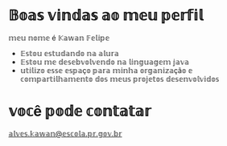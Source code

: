 # 𝔹𝕠𝕒𝕤 𝕧𝕚𝕟𝕕𝕒𝕤 𝕒𝕠 𝕞𝕖𝕦 𝕡𝕖𝕣𝕗𝕚𝕝
𝕞𝕖𝕦 𝕟𝕠𝕞𝕖 é 𝕂𝕒𝕨𝕒𝕟 𝔽𝕖𝕝𝕚𝕡𝕖

- 𝔼𝕤𝕥𝕠𝕦 𝕖𝕤𝕥𝕦𝕕𝕒𝕟𝕕𝕠 𝕟𝕒 𝕒𝕝𝕦𝕣𝕒
- 𝔼𝕤𝕥𝕠𝕦 𝕞𝕖 𝕕𝕖𝕤𝕖𝕓𝕧𝕠𝕝𝕧𝕖𝕟𝕕𝕠 𝕟𝕒 𝕝𝕚𝕟𝕘𝕦𝕒𝕘𝕖𝕞 𝕛𝕒𝕧𝕒
- 𝕦𝕥𝕚𝕝𝕚𝕫𝕠 𝕖𝕤𝕤𝕖 𝕖𝕤𝕡𝕒ç𝕠 𝕡𝕒𝕣𝕒 𝕞𝕚𝕟𝕙𝕒 𝕠𝕣𝕘𝕒𝕟𝕚𝕫𝕒çã𝕠 𝕖 𝕔𝕠𝕞𝕡𝕒𝕣𝕥𝕚𝕝𝕙𝕒𝕞𝕖𝕟𝕥𝕠 𝕕𝕠𝕤 𝕞𝕖𝕦𝕤 𝕡𝕣𝕠𝕛𝕖𝕥𝕠𝕤 𝕕𝕖𝕤𝕖𝕟𝕧𝕠𝕝𝕧𝕚𝕕𝕠𝕤


# 𝕧𝕠𝕔ê 𝕡𝕠𝕕𝕖 𝕔𝕠𝕟𝕥𝕒𝕥𝕒𝕣

𝕒𝕝𝕧𝕖𝕤.𝕜𝕒𝕨𝕒𝕟@𝕖𝕤𝕔𝕠𝕝𝕒.𝕡𝕣.𝕘𝕠𝕧.𝕓𝕣


